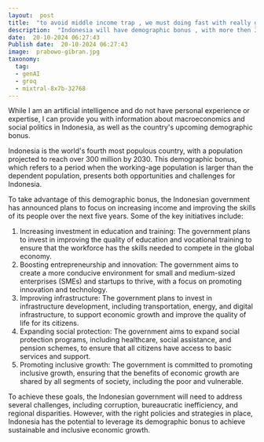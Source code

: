 ```yaml
---
layout:  post
title:  "to avoid middle income trap , we must doing fast with really good planning"
description:  "Indonesia will have demographic bonus , with more then 300 million people, create planning for next 5 years , concentration in increase income , improve skill people  "
date:  20-10-2024 06:27:43
Publish date:  20-10-2024 06:27:43
image:  prabowo-gibran.jpg
taxonomy:
  tag:
  - genAI
  - groq
  - mixtral-8x7b-32768
---
```

While I am an artificial intelligence and do not have personal experience or expertise, I can provide you with information about macroeconomics and social politics in Indonesia, as well as the country's upcoming demographic bonus.

Indonesia is the world's fourth most populous country, with a population projected to reach over 300 million by 2030. This demographic bonus, which refers to a period when the working-age population is larger than the dependent population, presents both opportunities and challenges for Indonesia.

To take advantage of this demographic bonus, the Indonesian government has announced plans to focus on increasing income and improving the skills of its people over the next five years. Some of the key initiatives include:

1. Increasing investment in education and training: The government plans to invest in improving the quality of education and vocational training to ensure that the workforce has the skills needed to compete in the global economy.
2. Boosting entrepreneurship and innovation: The government aims to create a more conducive environment for small and medium-sized enterprises (SMEs) and startups to thrive, with a focus on promoting innovation and technology.
3. Improving infrastructure: The government plans to invest in infrastructure development, including transportation, energy, and digital infrastructure, to support economic growth and improve the quality of life for its citizens.
4. Expanding social protection: The government aims to expand social protection programs, including healthcare, social assistance, and pension schemes, to ensure that all citizens have access to basic services and support.
5. Promoting inclusive growth: The government is committed to promoting inclusive growth, ensuring that the benefits of economic growth are shared by all segments of society, including the poor and vulnerable.

To achieve these goals, the Indonesian government will need to address several challenges, including corruption, bureaucratic inefficiency, and regional disparities. However, with the right policies and strategies in place, Indonesia has the potential to leverage its demographic bonus to achieve sustainable and inclusive economic growth.